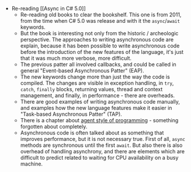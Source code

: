 - Re-reading [[Async in C# 5.0]]
	- Re-reading old books to clear the bookshelf. This one is from 2011, from the time when C# 5.0 was release and with it the `async`/`await` keywords.
	- But the book is interesting not only from the historic / archeologic perspective. The approaches to writing asynchronous code are explain, because it has been possible to write asynchronous code before the introduction of the new features of the language, it's just that it was much more verbose, more difficult.
	- The previous patter all involved callbacks, and could be called in general "Event-based Asynchronous Patter" (EAP).
	- The new keywords change more than just the way the code is compiled. The changes are visible in exception handling, in `try`, `catch`, `finally` blocks, returning values, thread and context management, and finally, in performance - there are overheads.
	- There are good examples of writing asynchronous code manually, and examples how the new language features make it easier in "Task-based Asynchronous Patter" (TAP).
	- There is a chapter about [agent style of programming](https://code.google.com/archive/p/n-act/) - something forgotten about completely.
	- Asynchronous code is often talked about as something that improves performance, but it is not necessary true. First of all, `async` methods are synchronous until the first `await`. But also there is also overhead of handling asynchrony, and there are elements which are difficult to predict related to waiting for CPU availability on a busy machine.